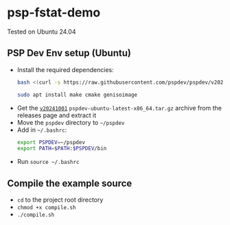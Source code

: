 # psp-fstat-demo

Tested on Ubuntu 24.04

## PSP Dev Env setup (Ubuntu)
- Install the required dependencies:
    ```bash
    bash <(curl -s https://raw.githubusercontent.com/pspdev/pspdev/v20241001/prepare.sh)
    ```
    ```bash
    sudo apt install make cmake genisoimage
    ```
- Get the [`v20241001`](https://github.com/pspdev/pspdev/releases/tag/v20241001) `pspdev-ubuntu-latest-x86_64.tar.gz` archive from the releases page and extract it
- Move the `pspdev` directory to `~/pspdev`
- Add in `~/.bashrc`:
    ```bash
    export PSPDEV=~/pspdev
    export PATH=$PATH:$PSPDEV/bin
    ```
- Run `source ~/.bashrc`

## Compile the example source

- `cd` to the project root directory
- `chmod +x compile.sh`
- `./compile.sh`